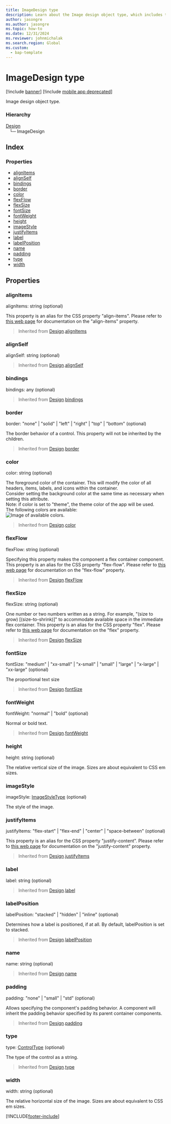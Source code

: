 ```yaml
---
title: ImageDesign type
description: Learn about the Image design object type, which includes the alignItems, alighSelf, bindings, border, color, flexFlow, and other properties.
author: jasongre
ms.author: jasongre
ms.topic: how-to
ms.date: 12/31/2024
ms.reviewer: johnmichalak
ms.search.region: Global
ms.custom: 
  - bap-template
---
```


# ImageDesign type

[!include [banner](../../../../includes/banner.md)]
[!include [mobile app deprecated](../../../../includes/mobile-app-deprecation-banner.md)]

Image design object type.

### Hierarchy

[Design](view-model-ipage-idesign.md) <br>&nbsp;&nbsp;&nbsp;└─ ImageDesign <br>

## Index

### Properties

* [alignItems](view-model-control-image-iimage-iimagedesign.md#alignitems)
* [alignSelf](view-model-control-image-iimage-iimagedesign.md#alignself)
* [bindings](view-model-control-image-iimage-iimagedesign.md#bindings)
* [border](view-model-control-image-iimage-iimagedesign.md#border)
* [color](view-model-control-image-iimage-iimagedesign.md#color)
* [flexFlow](view-model-control-image-iimage-iimagedesign.md#flexflow)
* [flexSize](view-model-control-image-iimage-iimagedesign.md#flexsize)
* [fontSize](view-model-control-image-iimage-iimagedesign.md#fontsize)
* [fontWeight](view-model-control-image-iimage-iimagedesign.md#fontweight)
* [height](view-model-control-image-iimage-iimagedesign.md#height)
* [imageStyle](view-model-control-image-iimage-iimagedesign.md#imagestyle)
* [justifyItems](view-model-control-image-iimage-iimagedesign.md#justifyitems)
* [label](view-model-control-image-iimage-iimagedesign.md#label)
* [labelPosition](view-model-control-image-iimage-iimagedesign.md#labelposition)
* [name](view-model-control-image-iimage-iimagedesign.md#name)
* [padding](view-model-control-image-iimage-iimagedesign.md#padding)
* [type](view-model-control-image-iimage-iimagedesign.md#type)
* [width](view-model-control-image-iimage-iimagedesign.md#width)

## Properties

### alignItems

alignItems: string (optional) 

This property is an alias for the CSS property "align-items".
Please refer to [this web page](https://css-tricks.com/snippets/css/a-guide-to-flexbox) for documentation on the "align-items" property.

> Inherited from [Design](view-model-ipage-idesign.md).[alignItems](view-model-ipage-idesign.md#alignitems)


### alignSelf

alignSelf: string (optional) 



> Inherited from [Design](view-model-ipage-idesign.md).[alignSelf](view-model-ipage-idesign.md#alignself)


### bindings

bindings: any (optional) 



> Inherited from [Design](view-model-ipage-idesign.md).[bindings](view-model-ipage-idesign.md#bindings)


### border

border: "none" &#124; "solid" &#124; "left" &#124; "right" &#124; "top" &#124; "bottom" (optional) 

The border behavior of a control. This property will not be inherited by the children.

> Inherited from [Design](view-model-ipage-idesign.md).[border](view-model-ipage-idesign.md#border)


### color

color: string (optional) 

The foreground color of the container.
This will modify the color of all headers, items, labels, and icons within the container.<br>
Consider setting the background color at the same time as necessary when setting this attribute.<br>
Note: if color is set to "theme", the theme color of the app will be used.<br>
The following colors are available: <br>
![Image of available colors.](../../../media/colors.PNG)

> Inherited from [Design](view-model-ipage-idesign.md).[color](view-model-ipage-idesign.md#color)


### flexFlow

flexFlow: string (optional) 

Specifying this property makes the component a flex container component.
This property is an alias for the CSS property "flex-flow".
Please refer to [this web page](https://css-tricks.com/snippets/css/a-guide-to-flexbox) for documentation on the "flex-flow" property.

> Inherited from [Design](view-model-ipage-idesign.md).[flexFlow](view-model-ipage-idesign.md#flexflow)


### flexSize

flexSize: string (optional) 

One number or two numbers written as a string. For example, "(size to grow) [(size-to-shrink)]" to accommodate available space in the immediate flex container.
This property is an alias for the CSS property "flex". Please refer to
[this web page](https://css-tricks.com/snippets/css/a-guide-to-flexbox) for documentation on the "flex" property.

> Inherited from [Design](view-model-ipage-idesign.md).[flexSize](view-model-ipage-idesign.md#flexsize)


### fontSize

fontSize: "medium" &#124; "xx-small" &#124; "x-small" &#124; "small" &#124; "large" &#124; "x-large" &#124; "xx-large" (optional) 

The proportional text size

> Inherited from [Design](view-model-ipage-idesign.md).[fontSize](view-model-ipage-idesign.md#fontsize)


### fontWeight

fontWeight: "normal" &#124; "bold" (optional) 

Normal or bold text.

> Inherited from [Design](view-model-ipage-idesign.md).[fontWeight](view-model-ipage-idesign.md#fontweight)


### height

height: string (optional) 

The relative vertical size of the image.
Sizes are about equivalent to CSS em sizes.


### imageStyle

imageStyle: [ImageStyleType](../modules/view-model-control-image-iimage.md#imagestyletype) (optional) 

The style of the image.


### justifyItems

justifyItems: "flex-start" &#124; "flex-end" &#124; "center" &#124; "space-between" (optional) 

This property is an alias for the CSS property "justify-content".
Please refer to [this web page](https://css-tricks.com/snippets/css/a-guide-to-flexbox) for documentation on the "justify-content" property.

> Inherited from [Design](view-model-ipage-idesign.md).[justifyItems](view-model-ipage-idesign.md#justifyitems)


### label

label: string (optional) 



> Inherited from [Design](view-model-ipage-idesign.md).[label](view-model-ipage-idesign.md#label)


### labelPosition

labelPosition: "stacked" &#124; "hidden" &#124; "inline" (optional) 

Determines how a label is positioned, if at all. By default, labelPosition is set to stacked.

> Inherited from [Design](view-model-ipage-idesign.md).[labelPosition](view-model-ipage-idesign.md#labelposition)


### name

name: string (optional) 



> Inherited from [Design](view-model-ipage-idesign.md).[name](view-model-ipage-idesign.md#name)


### padding

padding: "none" &#124; "small" &#124; "std" (optional) 

Allows specifying the component's padding behavior.
A component will inherit the padding behavior specified by its parent container components.

> Inherited from [Design](view-model-ipage-idesign.md).[padding](view-model-ipage-idesign.md#padding)


### type

type: [ControlType](../modules/view-model-control-basecontrol-icontrol.md#controltype) (optional) 

The type of the control as a string.

> Inherited from [Design](view-model-ipage-idesign.md).[type](view-model-ipage-idesign.md#type)


### width

width: string (optional) 

The relative horizontal size of the image.
Sizes are about equivalent to CSS em sizes.




[!INCLUDE[footer-include](../../../../../../includes/footer-banner.md)]
